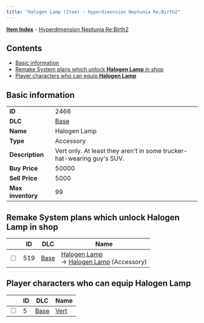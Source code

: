 ```yaml
---
title: "Halogen Lamp (Item) - Hyperdimension Neptunia Re;Birth2"
---
```


[**Item Index**](/neptunia/rb2/item/index.html) - [Hyperdimension Neptunia Re;Birth2](/neptunia/rb2)

## Contents

- [Basic information](#basic-information)
- [Remake System plans which unlock **Halogen Lamp** in shop](#remake-system-plans-which-unlock-halogen-lamp-in-shop)
- [Player characters who can equip **Halogen Lamp**](#player-characters-who-can-equip-halogen-lamp)

## Basic information

|   |   |
| -- | -- |
| **ID** | 2466 |
| **DLC** | [Base](/neptunia/rb2/dlc/0-base.html) |
| **Name** | Halogen Lamp |
| **Type** | Accessory |
| **Description** | Vert only. At least they aren't in some trucker-hat-wearing guy's SUV. |
| **Buy Price** | 50000 |
| **Sell Price** | 5000 |
| **Max inventory** | 99 |

## Remake System plans which unlock **Halogen Lamp** in shop

|    | ID | DLC | Name |
| -- | -- | --- | ---- |
| <input type="checkbox" id="rb2-remake-0-519" class="trackbox" /> | 519 | [Base](/neptunia/rb2/dlc/0-base.html) | [Halogen Lamp](/neptunia/rb2/remake/0-519-halogen-lamp.html)<br />→ [Halogen Lamp](/neptunia/rb2/item/0-2466-halogen-lamp.html) (Accessory) |

## Player characters who can equip **Halogen Lamp**

|    | ID | DLC | Name |
| -- | -- | --- | ---- |
| <input type="checkbox" id="rb2-player-0-5" class="trackbox" /> | 5 | [Base](/neptunia/rb2/dlc/0-base.html) | [Vert](/neptunia/rb2/player/0-5-vert.html) |